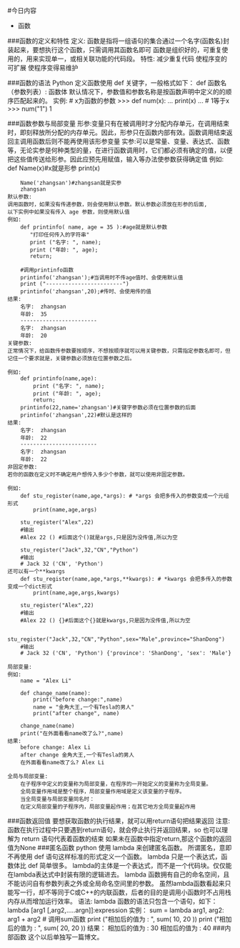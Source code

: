 #今日内容
+   函数

###函数的定义和特性
    定义:
        函数是指将一组语句的集合通过一个名字(函数名)封装起来，要想执行这个函数，只需调用其函数名即可
        函数是组织好的，可重复使用的，用来实现单一，或相关联功能的代码段。
    特性:
        减少重复代码
        使程序变的可扩展
        使程序变得易维护
        
        
###函数的语法
    Python 定义函数使用 def 关键字，一般格式如下：
        def 函数名（参数列表）:
            函数体
        默认情况下，参数值和参数名称是按函数声明中定义的的顺序匹配起来的。
    实例:
        # x为函数的参数
        >>> def num(x):
        ...  print(x)
        ...
        # 1等于x
        >>> num("1")
        1
            
###函数参数与局部变量
    形参:变量只有在被调用时才分配内存单元，在调用结束时，即刻释放所分配的内存单元。因此，形参只在函数内部有效。函数调用结束返回主调用函数后则不能再使用该形参变量
    实参:可以是常量、变量、表达式、函数等，无论实参是何种类型的量，在进行函数调用时，它们都必须有确定的值，以便把这些值传送给形参。因此应预先用赋值，输入等办法使参数获得确定值
    例如:
        def Name(x)#x就是形参
            print(x)
            
        Name('zhangsan')#zhangsan就是实参
        zhangsan
    默认参数:
    调用函数时，如果没有传递参数，则会使用默认参数。默认参数必须放在形参的后面,
    以下实例中如果没有传入 age 参数，则使用默认值
    例如:
        def printinfo( name, age = 35 ):#age就是默认参数
           "打印任何传入的字符串"
           print ("名字: ", name);
           print ("年龄: ", age);
           return;
         
        #调用printinfo函数
        printinfo('zhangsan');#当调用时不传age值时、会使用默认值
        print ("------------------------")
        printinfo('zhangsan',20);#传时、会使用传的值
    结果:
        名字:  zhangsan
        年龄:  35
        ------------------------
        名字:  zhangsan
        年龄:  20
    关键参数:
    正常情况下，给函数传参数要按顺序，不想按顺序就可以用关键参数，只需指定参数名即可，但记住一个要求就是，关键参数必须放在位置参数之后。
    
    例如:
        def printinfo(name,age):
            print ("名字: ", name);
            print ("年龄: ", age);
            return;
        printinfo(22,name='zhangsan')#关键字参数必须在位置参数的后面
        printinfo('zhangsan',22)#默认是这样的
    结果:
        名字:  zhangsan
        年龄:  22
        ------------------------
        名字:  zhangsan
        年龄:  22
    非固定参数:
    若你的函数在定义时不确定用户想传入多少个参数，就可以使用非固定参数。
    
    例如:
        def stu_register(name,age,*args): # *args 会把多传入的参数变成一个元组形式
            print(name,age,args)
     
        stu_register("Alex",22)
        #输出
        #Alex 22 () #后面这个()就是args,只是因为没传值,所以为空
         
        stu_register("Jack",32,"CN","Python")
        #输出
        # Jack 32 ('CN', 'Python')
    还可以有一个**kwargs
        def stu_register(name,age,*args,**kwargs): # *kwargs 会把多传入的参数变成一个dict形式
            print(name,age,args,kwargs)
 
        stu_register("Alex",22)
        #输出
        #Alex 22 () {}#后面这个{}就是kwargs,只是因为没传值,所以为空
         
        stu_register("Jack",32,"CN","Python",sex="Male",province="ShanDong")
        #输出
        # Jack 32 ('CN', 'Python') {'province': 'ShanDong', 'sex': 'Male'}
    
    局部变量:
    例如:
        name = "Alex Li"
 
        def change_name(name):
            print("before change:",name)
            name = "金角大王,一个有Tesla的男人"
            print("after change", name)
  
        change_name(name)   
        print("在外面看看name改了么?",name)
    结果:
        before change: Alex Li
        after change 金角大王,一个有Tesla的男人
        在外面看看name改了么? Alex Li
    
    全局与局部变量:
        在子程序中定义的变量称为局部变量，在程序的一开始定义的变量称为全局变量。
        全局变量作用域是整个程序，局部变量作用域是定义该变量的子程序。
        当全局变量与局部变量同名时：
        在定义局部变量的子程序内，局部变量起作用；在其它地方全局变量起作用
   
###函数返回值
    要想获取函数的执行结果，就可以用return语句把结果返回
    注意:
    函数在执行过程中只要遇到return语句，就会停止执行并返回结果，so 也可以理解为 return 语句代表着函数的结束
    如果未在函数中指定return,那这个函数的返回值为None 
###匿名函数
    python 使用 lambda 来创建匿名函数。
    所谓匿名，意即不再使用 def 语句这样标准的形式定义一个函数。
    lambda 只是一个表达式，函数体比 def 简单很多。
    lambda的主体是一个表达式，而不是一个代码块。仅仅能在lambda表达式中封装有限的逻辑进去。
    lambda 函数拥有自己的命名空间，且不能访问自有参数列表之外或全局命名空间里的参数。
    虽然lambda函数看起来只能写一行，却不等同于C或C++的内联函数，后者的目的是调用小函数时不占用栈内存从而增加运行效率。
    语法:
        lambda 函数的语法只包含一个语句，如下：
        lambda [arg1 [,arg2,.....argn]]:expression
    实例：
        sum = lambda arg1, arg2: arg1 + arg2
        # 调用sum函数
        print ("相加后的值为 : ", sum( 10, 20 ))
        print ("相加后的值为 : ", sum( 20, 20 ))
    结果：
        相加后的值为 :  30
        相加后的值为 :  40
 ###内部函数
    这个以后单独写一篇博文。